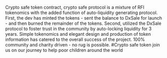 Crypto safe token contract, crypto safe protocol is a mixture of RFI tokenomics with the added function of auto-liquidity generating protocol. First, the dev has minted the tokens - sent the balance to DxSale for launch - and then burned the remainder of the tokens. Second, utilized the DxSale protocol to foster trust in the community by auto-locking liquidity for 3 years. Simple tokenomics and elegant design and production of token information has catered to the overall success of the project. 100% community and charity driven - no rug is possible. #Crypto safe token join us on our journey to help poor children around the world
